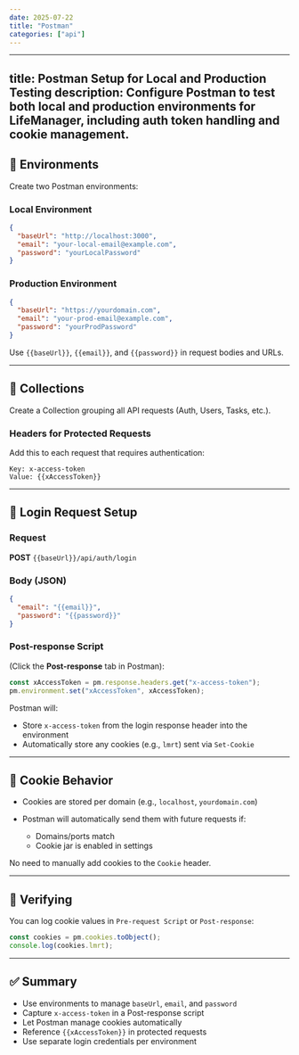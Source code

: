 ```yaml
---
date: 2025-07-22
title: "Postman"
categories: ["api"]
---
```


---

title: Postman Setup for Local and Production Testing
description: Configure Postman to test both local and production environments for LifeManager, including auth token handling and cookie management.
---------------------------------------------------------------------------------------------------------------------------------------------------

## 🔧 Environments

Create two Postman environments:

### Local Environment

```json
{
  "baseUrl": "http://localhost:3000",
  "email": "your-local-email@example.com",
  "password": "yourLocalPassword"
}
```

### Production Environment

```json
{
  "baseUrl": "https://yourdomain.com",
  "email": "your-prod-email@example.com",
  "password": "yourProdPassword"
}
```

Use `{{baseUrl}}`, `{{email}}`, and `{{password}}` in request bodies and URLs.

---

## 📂 Collections

Create a Collection grouping all API requests (Auth, Users, Tasks, etc.).

### Headers for Protected Requests

Add this to each request that requires authentication:

```
Key: x-access-token
Value: {{xAccessToken}}
```

---

## 🔐 Login Request Setup

### Request

**POST** `{{baseUrl}}/api/auth/login`

### Body (JSON)

```json
{
  "email": "{{email}}",
  "password": "{{password}}"
}
```

### Post-response Script

(Click the **Post-response** tab in Postman):

```js
const xAccessToken = pm.response.headers.get("x-access-token");
pm.environment.set("xAccessToken", xAccessToken);
```

Postman will:

* Store `x-access-token` from the login response header into the environment
* Automatically store any cookies (e.g., `lmrt`) sent via `Set-Cookie`

---

## 🍪 Cookie Behavior

* Cookies are stored per domain (e.g., `localhost`, `yourdomain.com`)
* Postman will automatically send them with future requests if:

  * Domains/ports match
  * Cookie jar is enabled in settings

No need to manually add cookies to the `Cookie` header.

---

## 🧪 Verifying

You can log cookie values in `Pre-request Script` or `Post-response`:

```js
const cookies = pm.cookies.toObject();
console.log(cookies.lmrt);
```

---

## ✅ Summary

* Use environments to manage `baseUrl`, `email`, and `password`
* Capture `x-access-token` in a Post-response script
* Let Postman manage cookies automatically
* Reference `{{xAccessToken}}` in protected requests
* Use separate login credentials per environment
